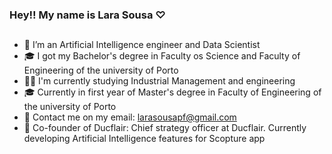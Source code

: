 ### Hey!! My name is Lara Sousa ♡
##
- 🤖 I’m  an Artificial Intelligence engineer and Data Scientist
- 🎓 I got my Bachelor's degree in Faculty os Science and Faculty of Engineering of the university of Porto
- 👷🏼 I'm currently studying Industrial Management and engineering
- 🎓 Currently in first year of Master's degree in Faculty of Engineering of the university of Porto
- 📩 Contact me on my email: larasousapf@gmail.com
- 🦆 Co-founder of Ducflair: Chief strategy officer at Ducflair. Currently developing Artificial Intelligence features for Scopture app
##








